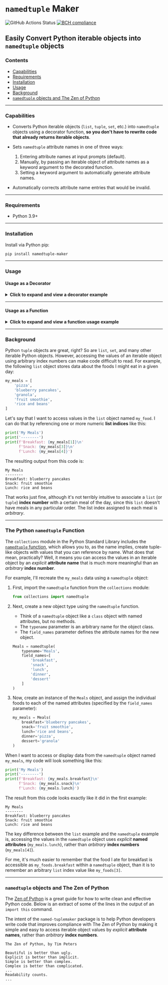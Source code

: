 # `namedtuple` Maker

![GitHub Actions Status](https://img.shields.io/github/workflow/status/wwt/devasc-data-formats/Markdown%20Linting?logo=github "GitHub Actions Status")
[![BCH compliance](https://bettercodehub.com/edge/badge/timothyhull/namedtuple-maker?branch=main)](https://bettercodehub.com/)

## Easily Convert Python iterable objects into `namedtuple` objects

### Contents

- [Capabilities](#capabilities "Capabilities")
- [Requirements](#requirements "Requirements")
- [Installation](#installation "Installation")
- [Usage](#usage "Usage")
- [Background](#background "Background")
- [`namedtuple` objects and The Zen of Python](#namedtuple-objects-and-the-zen-of-python "The Zen of Python")

---

### Capabilities

- Converts Python iterable objects (`list`, `tuple`, `set`, etc.) into `namedtuple` objects using a decorator function, **so you don't have to rewrite code that already returns iterable objects**.

- Sets `namedtuple` attribute names in one of three ways:

    1. Entering attribute names at input prompts (default).
    2. Manually, by passing an iterable object of attribute names as a keyword argument to the decorated function.
    3. Setting a keyword argument to automatically generate attribute names.

- Automatically corrects attribute name entries that would be invalid.

---

### Requirements

- Python 3.9+

---

### Installation

Install via Python pip:

```bash
pip install namedtuple-maker
```

---

### Usage

#### Usage as a Decorator

<details><summary><b>Click to expand and view a decorator example</b></summary>

1. Create an iterable object:

    ```python
    my_favorites = (
        'pizza',
        'summer',
        'too personal'
    )
    ```

2. Import the `convert_to_namedtuple` decorator function:

    ```python
    from namedtuple_maker.namedtuple_maker import named_tuple_converter
    ```

3. Create a function that returns an iterable object, and decorate that function with the `convert_to_namedtuple` decorator function:

    ```python
    @named_tuple_converter
    def tuple_to_namedtuple(
        iterable_input=my_favorites,
        attribute_names=None
    ):

        return iterable_input
    ```

4. Call the `tuple_to_namedtuple` function:
    - Pass an iterable object (the default `my_favorites` object, in this example) to the `iterable_input` parameter.
    - By default, you will receive a prompt to provide an attribute name for each iterable input value.
    - You may instead pass a separate iterable object of attribute names to the `attribute_names` parameter.

    <details><summary>Option #1 - Enter attribute names using prompts:</summary>

    ```python
    # Call the tuple_to_namedtuple function and fill the attribute name prompts
    my_named_favorites = tuple_to_namedtuple()
    ```

    ```text
    Enter an attribute name for the value "pizza": food
    Enter an attribute name for the value "summer": season
    Enter an attribute name for the value "too personal": sports team
    ```

    </details>

    <details><summary>Option #2 - Pass an iterable object of attribute names to the `attribute_names` parameter:</summary>

    ```python
    # Create an iterable object with attribute names
    my_attributes = (
        'food',
        'season',
        'sports team'
    )

    # Call the make_named_tuple function and pass in the attribute names
    my_named_favorites = tuple_to_namedtuple(
        attribute_names=my_attributes
    )
    ```

    </details>

5. Display the resulting `namedtuple` object:

    ```python
    print(my_named_favorites)
    ```

6. Observe the `print` function output:

    ```text
    NamedTuple(food='pizza', season='summer', sports_team='too personal')
    ```

</details>

---

#### Usage as a Function

<details><summary><b>Click to expand and view a function usage example</b></summary>

1. Create an iterable object:

    ```python
    my_favorites = (
        'pizza',
        'summer',
        'too personal'
    )
    ```

2. Import the `make_named_tuple` function:

    ```python
    from namedtuple_maker.namedtuple_maker import make_named_tuple
    ```

3. Call the `make_named_tuple` function:
    - Pass an iterable object (the default `my_favorites` object, in this example) to the `iterable_input` parameter.
    - By default, you will receive a prompt to provide an attribute name for each iterable input value.
    - You may instead pass a separate iterable object of attribute names to the `attribute_names` parameter.

    <details><summary>Option #1 - Enter attribute names using prompts:</summary>

    ```python
    # Call the make_named_tuple function and fill the attribute name prompts
    my_named_favorites = make_named_tuple(
        iterable_input=my_favorites
    )
    ```

    ```text
    Enter an attribute name for the value "pizza": food
    Enter an attribute name for the value "summer": season
    Enter an attribute name for the value "too personal": sports team
    ```

    </details>

    <details><summary>Option #2 - Pass an iterable object of attribute names to the `attribute_names` parameter:</summary>

    ```python
    # Create an iterable object with attribute names
    my_attributes = (
        'food',
        'season',
        'sports team'
    )

    # Call the make_named_tuple function and pass in the attribute names
    my_named_favorites = make_named_tuple(
        iterable_input=my_favorites,
        attribute_names=my_attributes
    )
    ```

    </details>

4. Display the resulting `namedtuple` object:

    ```python
    print(my_named_favorites)
    ```

5. Observe the `print` function output:

    ```text
    NamedTuple(food='pizza', season='summer', sports_team='too personal')
    ```

</details>

---

### Background

Python `tuple` objects are great, right?  So are `list`, `set`, and many other iterable Python objects. However, accessing the values of an iterable object using arbitrary index numbers can make code difficult to read.  For example, the following `list` object stores data about the foods I might eat in a given day:

```python
my_meals = [
    'pizza',
    'blueberry pancakes',
    'granola',
    'fruit smoothie',
    'rice and beans'
]
```

Let's say that I want to access values in the `list` object named `my_food`. I can do that by referencing one or more numeric **list indices** like this:

```python
print('My Meals')
print('--------')
print(f'Breakfast: {my_meals[1]}\n'
      f'Snack: {my_meals[3]}\n'
      f'Lunch: {my_meals[4]}')
```

The resulting output from this code is:

```text
My Meals
--------
Breakfast: blueberry pancakes
Snack: fruit smoothie
Lunch: rice and beans
```

That works just fine, although it's not terribly intuitive to associate a `list` (or `tuple`) **index number** with a certain meal of the day, since this `list` doesn't have meals in any particular order. The list index assigned to each meal is _arbitrary_.

---

### The Python `namedtuple` Function

The `collections` module in the Python Standard Library includes the [`namedtuple` function](https://docs.python.org/3/library/collections.html#collections.namedtuple), which allows you to, as the name implies, create tuple-like objects with values that you can reference by name.  What does that mean, practically? Well, it means you can access the values in an iterable object by an _explicit_ **attribute name** that is much more meaningful than an _arbitrary_ **index number**.

For example, I'll recreate the `my_meals` data using a `namedtuple` object:

1. First, import the `namedtuple` function from the `collections` module:

    ```python
    from collections import namedtuple
    ```

2. Next, create a new object type using the `namedtuple` function.
    - Think of a `namedtuple` object like a `class` object with named attributes, but no methods.
    - The `typename` parameter is an arbitrary name for the object class.
    - The `field_names` parameter defines the attribute names for the new object.

    ```python
    Meals = namedtuple(
        typename='Meals',
        field_names=[
            'breakfast',
            'snack',
            'lunch',
            'dinner',
            'dessert'
        ]
    )
    ```

3. Now, create an instance of the `Meals` object, and assign the individual foods to each of the named attributes (specified by the `field_names` parameter):

    ```python
    my_meals = Meals(
        breakfast='blueberry pancakes',
        snack='fruit smoothie',
        lunch='rice and beans',
        dinner='pizza',
        dessert='granola'
    )
    ```

When I want to access or display data from the `namedtuple` object named `my_meals`, my code will look something like this:

```python
print('My Meals')
print('--------')
print(f'Breakfast: {my_meals.breakfast}\n'
      f'Snack: {my_meals.snack}\n'
      f'Lunch: {my_meals.lunch}')
```

The result from this code looks exactly like it did in the first example:

```text
My Meals
--------
Breakfast: blueberry pancakes
Snack: fruit smoothie
Lunch: rice and beans
```

The key difference between the `list` example and the `namedtuple` example is, accessing the values in the `namedtuple` object uses _explicit_ **named attributes** (`my_meals.lunch`), rather than _arbitrary_ **index numbers** (`my_meals[4]`).

For me, it's much easier to remember that the food I ate for breakfast is accessible as `my_foods.breakfast` within a `namedtuple` object, than it is to remember an arbitrary `list` index value like `my_foods[3]`.

---

### `namedtuple` objects and The Zen of Python

The [Zen of Python](https://www.python.org/dev/peps/pep-0020/ "Zen of Python") is a great guide for how to write clean and effective Python code. Below is an extract of some of the lines in the output of an `import this` command.

The intent of the `named-tuplemaker` package is to help Python developers write code that improves compliance with The Zen of Python by making it simple and easy to access iterable object values by _explicit_ **attribute names**, rather than _arbitrary_ **index numbers**.

```text
The Zen of Python, by Tim Peters

Beautiful is better than ugly.
Explicit is better than implicit.
Simple is better than complex.
Complex is better than complicated.
...
Readability counts.
...
```
